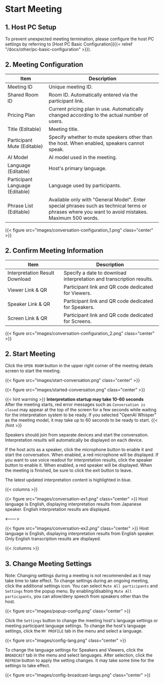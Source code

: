 # Start Meeting

## 1. Host PC Setup

To prevent unexpected meeting termination, please configure the host PC settings by referring to [Host PC Basic Configuration]({{< relref "/docs/other/pc-basic-configuration" >}}).

## 2. Meeting Configuration

| Item                          | Description                                                                                                                                                                          |
| ----------------------------- | ------------------------------------------------------------------------------------------------------------------------------------------------------------------------------------ |
| Meeting ID                    | Unique meeting ID.                                                                                                                                                                   |
| Shared Room ID                | Room ID. Automatically entered via the participant link.                                                                                                                            |
| Pricing Plan                  | Current pricing plan in use. Automatically changed according to the actual number of users.                                                                                         |
| Title (Editable)              | Meeting title.                                                                                                                                                                       |
| Participant Mute (Editable)   | Specify whether to mute speakers other than the host. When enabled, speakers cannot speak.                                                                                          |
| AI Model                      | AI model used in the meeting.                                                                                                                                                       |
| Language (Editable)           | Host's primary language.                                                                                                                                                             |
| Participant Language (Editable) | Language used by participants.                                                                                                                                                      |
| Phrase List (Editable)        | Available only with "General Model". Enter special phrases such as technical terms or phrases where you want to avoid mistakes. Maximum 500 words. |

{{< figure src="images/conversation-configuration_1.png" class="center" >}}

## 2. Confirm Meeting Information

| Item                         | Description                                                                                                  |
| ---------------------------- | ------------------------------------------------------------------------------------------------------------ |
| Interpretation Result Download | Specify a date to download interpretation and transcription results.                                       |
| Viewer Link & QR             | Participant link and QR code dedicated for Viewers.                                                         |
| Speaker Link & QR            | Participant link and QR code dedicated for Speakers.                                                        |
| Screen Link & QR             | Participant link and QR code dedicated for Screens.                                                         |

{{< figure src="images/conversation-configuration_2.png" class="center" >}}

## 2. Start Meeting

Click the `OPEN ROOM` button in the upper right corner of the meeting details screen to start the meeting.

{{< figure src="images/start-conversation.png" class="center" >}}

{{< figure src="images/started-conversation.png" class="center" >}}

{{< hint warning >}}
**Interpretation startup may take 10-60 seconds**  
After the meeting starts, red error messages such as `Conversation is closed` may appear at the top of the screen for a few seconds while waiting for the interpretation system to be ready.
If you selected "OpenAI Whisper" as the meeting model, it may take up to 60 seconds to be ready to start.
{{< /hint >}}

Speakers should join from separate devices and start the conversation.
Interpretation results will automatically be displayed on each device.

If the host acts as a speaker, click the microphone button to enable it and start the conversation. When enabled, a red microphone will be displayed.
If you want to use voice readout for interpretation results, click the speaker button to enable it. When enabled, a red speaker will be displayed.
When the meeting is finished, be sure to click the exit button to leave.

The latest updated interpretation content is highlighted in blue.

{{< columns >}}

{{< figure src="images/conversation-ex1.png"  class="center" >}}
Host language is English, displaying interpretation results from Japanese speaker.
English interpretation results are displayed.

<--->

{{< figure src="images/conversation-ex2.png" class="center" >}}
Host language is English, displaying interpretation results from English speaker.
Only English transcription results are displayed.

{{< /columns >}}

## 3. Change Meeting Settings

Note: Changing settings during a meeting is not recommended as it may take time to take effect.
To change settings during an ongoing meeting, click the additional settings icon.
You can select `Mute All participants` and `Settings` from the popup menu.
By enabling/disabling `Mute All participants`, you can allow/deny speech from speakers other than the host.

{{< figure src="images/popup-config.png" class="center" >}}

Click the `Settings` button to change the meeting host's language settings or meeting participant language settings.
To change the host's language settings, click the `MY PROFILE` tab in the menu and select a language.

{{< figure src="images/config-lang.png" class="center" >}}

To change the language settings for Speakers and Viewers, click the `BROADCAST` tab in the menu and select languages.
After selection, click the `REFRESH` button to apply the setting changes.
It may take some time for the settings to take effect.

{{< figure src="images/config-broadcast-langs.png" class="center" >}}

